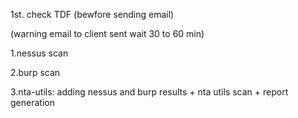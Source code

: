 1st. check TDF (bewfore sending email)

(warning email to client sent wait 30 to 60 min)


1.nessus scan

2.burp scan

3.nta-utils: adding nessus and burp results + nta utils scan + report generation